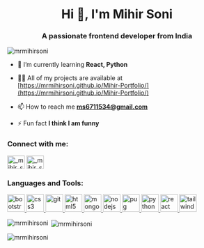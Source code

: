 <h1 align="center">Hi 👋, I'm Mihir Soni</h1>
<h3 align="center">A passionate frontend developer from India</h3>

<p align="left"> <img src="https://komarev.com/ghpvc/?username=mrmihirsoni&label=Profile%20views&color=0e75b6&style=flat" alt="mrmihirsoni" /> </p>

- 🌱 I’m currently learning **React, Python**

- 👨‍💻 All of my projects are available at [https://mrmihirsoni.github.io/Mihir-Portfolio/](https://mrmihirsoni.github.io/Mihir-Portfolio/)

- 📫 How to reach me **ms6711534@gmail.com**

- ⚡ Fun fact **I think I am funny**

<h3 align="left">Connect with me:</h3>
<p align="left">
<a href="https://twitter.com/_mihir_soni" target="blank"><img align="center" src="https://upload.wikimedia.org/wikipedia/commons/thumb/6/6f/Logo_of_Twitter.svg/512px-Logo_of_Twitter.svg.png" alt="_mihir_soni" height="30" width="40" /></a>
<a href="https://instagram.com/_mihir_soni" target="blank"><img align="center" src="https://upload.wikimedia.org/wikipedia/commons/thumb/a/a5/Instagram_icon.png/600px-Instagram_icon.png" alt="_mihir_soni" height="30" width="40" /></a>
</p>

<h3 align="left">Languages and Tools:</h3>
<p align="left"> </a> <a href="https://getbootstrap.com" target="_blank" rel="noreferrer"> <img src="https://uxwing.com/wp-content/themes/uxwing/download/brands-and-social-media/bootstrap-5-logo-icon.png" alt="bootstrap" width="40" height="40"/> </a> <a href="https://www.w3schools.com/css/" target="_blank" rel="noreferrer"> <img src="https://cdn3d.iconscout.com/3d/free/thumb/free-css-logo-6563485-5453030.png?f=webp" alt="css3" width="40" height="40"/> </a> <a href="https://git-scm.com/" target="_blank" rel="noreferrer"> <img src="https://www.vectorlogo.zone/logos/git-scm/git-scm-icon.svg" alt="git" width="40" height="40"/> </a> <a href="https://www.w3.org/html/" target="_blank" rel="noreferrer"> <img src="https://static.vecteezy.com/system/resources/previews/012/697/299/original/stylized-3d-html-logo-design-free-png.png" alt="html5" width="40" height="40"/> </a> <a href="https://www.mongodb.com/" target="_blank" rel="noreferrer"> <img src="https://seeklogo.com/images/M/mongodb-logo-655F7D542D-seeklogo.com.png" alt="mongodb" width="40" height="40"/> </a> <a href="https://nodejs.org" target="_blank" rel="noreferrer"> <img src="https://static-00.iconduck.com/assets.00/node-js-icon-227x256-913nazt0.png" alt="nodejs" width="40" height="40"/> </a> <a href="https://pugjs.org" target="_blank" rel="noreferrer"> <img src="https://cdn.worldvectorlogo.com/logos/pug.svg" alt="pug" width="40" height="40"/> </a> <a href="https://www.python.org" target="_blank" rel="noreferrer"> <img src="https://upload.wikimedia.org/wikipedia/commons/thumb/c/c3/Python-logo-notext.svg/1869px-Python-logo-notext.svg.png" alt="python" width="40" height="40"/> </a> <a href="https://reactjs.org/" target="_blank" rel="noreferrer"> <img src="https://cdn1.iconfinder.com/data/icons/programing-development-8/24/react_logo-512.png" alt="react" width="40" height="40"/> </a> <a href="https://tailwindcss.com/" target="_blank" rel="noreferrer"> <img src="https://www.vectorlogo.zone/logos/tailwindcss/tailwindcss-icon.svg" alt="tailwind" width="40" height="40"/> </a> </p>

<p><img align="left" src="https://github-readme-stats.vercel.app/api/top-langs?username=mrmihirsoni&show_icons=true&locale=en&layout=compact" alt="mrmihirsoni" /></p>

<p>&nbsp;<img align="center" src="https://github-readme-stats.vercel.app/api?username=mrmihirsoni&show_icons=true&locale=en" alt="mrmihirsoni" /></p>

<p><img align="center" src="https://github-readme-streak-stats.herokuapp.com/?user=mrmihirsoni&" alt="mrmihirsoni" /></p>
